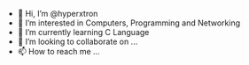 - 👋 Hi, I’m @hyperxtron
- 👀 I’m interested in Computers, Programming and Networking
- 🌱 I’m currently learning C Language <Python>
- 💞️ I’m looking to collaborate on ...
- 📫 How to reach me ...

<!---
hyperxtron/hyperxtron is a ✨ special ✨ repository because its `README.md` (this file) appears on your GitHub profile.
You can click the Preview link to take a look at your changes.
--->
